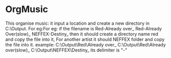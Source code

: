 # OrgMusic
This organise music:
it input a location and create a new directory in C:\Output\.
For eg:For eg: if the filename is
        Red-Already over_
        Red-Already Over(slow)_
        NEFFEX-Destiny_
then it should create a directory name red and copy the file into it, For another artist it should NEFFEX folder and copy the file into it.
example:
       C:\Output\Red\Already over_
       C:\Output\Red\Already over(slow)_
       C:\Output\NEFFEX\Destiny_
its delimiter is "-"

